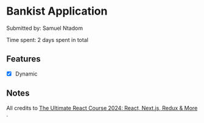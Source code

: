 # Bankist Application

Submitted by: Samuel Ntadom


Time spent: 2 days spent in total

## Features
- [x] Dynamic

## Notes

All credits to <a href="[https://www.udemy.com/course/the-complete-javascript-course/?couponCode=24T7MT123024](https://www.udemy.com/course/the-ultimate-react-course/)">The Ultimate React Course 2024: React, Next.js, Redux & More
</a>. 




